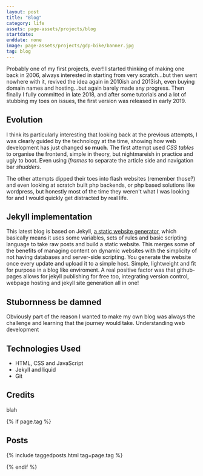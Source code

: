 ```yaml
---
layout: post
title: "Blog"
category: life
assets: page-assets/projects/blog
startdate:
enddate: none
image: page-assets/projects/gdp-bike/banner.jpg
tag: blog
---
```


Probably one of my first projects, ever! I started thinking of making one back in 2006, always interested in starting from very scratch...but then went nowhere with it, revived the idea again in 2010ish and 2013ish, even buying domain names and hosting...but again barely made any progress. Then finally I fully committed in late 2018, and after some tutorials and a lot of stubbing my toes on issues, the first version was released in early 2019.

## Evolution
I think its particularly interesting that looking back at the previous attempts, I was clearly guided by the technology at the time, showing how web development has just changed **so much**. The first attempt used *CSS tables* to organise the frontend, simple in theory, but nightmareish in practice and ugly to boot. Even using *iframes* to separate the article side and navigation bar *shudders*.

The other attempts dipped their toes into flash websites (remember those?) and even looking at scratch built php backends, or php based solutions like wordpress, but honestly most of the time they weren't what I was looking for and I would quickly get distracted by real life.

## Jekyll implementation
This latest blog is based on Jekyll, [a static website generator](), which basically means it uses some variables, sets of rules and basic scripting language to take raw posts and build a static website. This merges some of the benefits of managing content on dynamic websites with the simplicity of not having databases and server-side scripting. You generate the website once every update and upload it to a simple host. Simple, lightweight and fit for purpose in a blog like enviroment. A real positive factor was that github-pages allows for jekyll publishing for free too, integrating version control, webpage hosting and jekyll site generation all in one!

## Stubornness be damned
Obviously part of the reason I wanted to make my own blog was always the challenge and learning that the journey would take. Understanding web development

## Technologies Used
- HTML, CSS and JavaScript
- Jekyll and liquid
- Git



## Credits
blah


{% if page.tag %}
## Posts
{% include taggedposts.html tag=page.tag %}

{% endif %}
